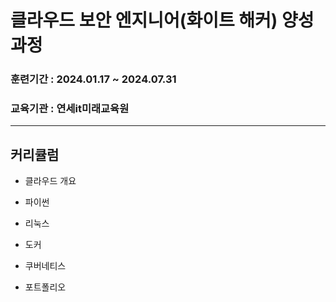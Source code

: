 # 클라우드 보안 엔지니어(화이트 해커) 양성 과정
### 훈련기간 : 2024.01.17 ~ 2024.07.31
### 교육기관 : 연세it미래교육원
---
## 커리큘럼
* 클라우드 개요
* 파이썬
* 리눅스
* 도커
* 쿠버네티스

* 포트폴리오
